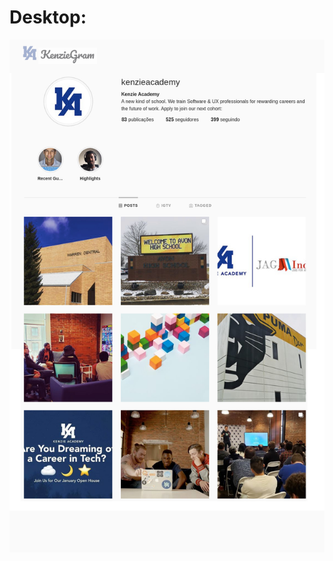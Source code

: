 # Desktop:

![Box](https://github.com/bryantorresribeiro/kenziegram/blob/main/img/kenziegramdesktop.png)

